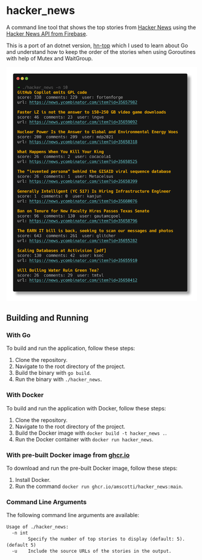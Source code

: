 # hacker_news

A command line tool that shows the top stories from [Hacker News](https://news.ycombinator.com/) using the [Hacker News API from Firebase](https://github.com/HackerNews/API).

This is a port of an dotnet version, [hn-top](https://github.com/amscotti/hn-top) which I used to learn about Go and understand how to keep the order of the stories when using Goroutines with help of Mutex and WaitGroup.

![hacker_news Output](hacker_news.png)

## Building and Running

### With Go
To build and run the application, follow these steps:

1. Clone the repository.
2. Navigate to the root directory of the project.
3. Build the binary with `go build`.
4. Run the binary with `./hacker_news`.

### With Docker
To build and run the application with Docker, follow these steps:

1. Clone the repository.
2. Navigate to the root directory of the project.
3. Build the Docker image with `docker build -t hacker_news .`.
4. Run the Docker container with `docker run hacker_news`.

### With pre-built Docker image from [ghcr.io](https://github.com/amscotti/hacker_news/pkgs/container/hacker_news)
To download and run the pre-built Docker image, follow these steps:

1. Install Docker.
2. Run the command `docker run ghcr.io/amscotti/hacker_news:main`.

### Command Line Arguments
The following command line arguments are available:

```
Usage of ./hacker_news:
  -n int
        Specify the number of top stories to display (default: 5). (default 5)
  -u    Include the source URLs of the stories in the output.
```